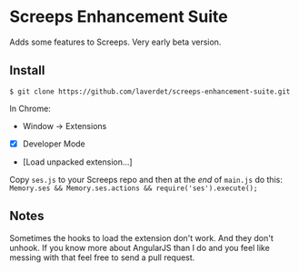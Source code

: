 # Screeps Enhancement Suite
Adds some features to Screeps. Very early beta version.

## Install
```
$ git clone https://github.com/laverdet/screeps-enhancement-suite.git
```

In Chrome:

* Window -> Extensions
* [X] Developer Mode
* [Load unpacked extension...]

Copy `ses.js` to your Screeps repo and then at the *end* of `main.js` do this:
`Memory.ses && Memory.ses.actions && require('ses').execute();`

## Notes
Sometimes the hooks to load the extension don't work. And they don't unhook. If you know more about AngularJS than I do and you feel like messing with that feel free to send a pull request.
